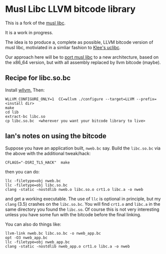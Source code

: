 #  Musl Libc LLVM bitcode library


This is a fork of the [musl libc](http://www.musl-libc.org/).

It is a work in progress.

The idea is to produce a, complete as possible, LLVM bitcode version of
musl libc, motiviated in a simliar fashion to [Klee's uclibc](https://github.com/klee/klee-uclibc).

Our approach here will be to [port musl libc](http://wiki.musl-libc.org/wiki/Porting) to a new
architecture, based on the x86_64 version, but with all assembly replaced by llvm bitcode (maybe).

## Recipe for libc.so.bc

Install [wllvm.](https://github.com/SRI-CSL/whole-program-llvm.git)
Then:

```
WLLVM_CONFIGURE_ONLY=1  CC=wllvm ./configure --target=LLVM --prefix=<install dir>
make
cd lib
extract-bc libc.so
cp libc.so.bc  <wherever you want your bitcode library to live>
```


## Ian's notes on using the bitcode

Suppose you have an application built,  `nweb.bc` say.  Build
the `libc.so.bc` via the above with the additional tweak/hack:
```
CFLAGS="-DSRI_TLS_HACK"  make
```
then you can do:
```
llc -filetype=obj nweb.bc
llc -filetype=obj libc.so.bc
clang -static -nostdlib nweb.o libc.so.o crt1.o libc.a -o nweb
```
and get a working executable. The use of `llc` is optional in principle,
but my `clang` (3.5) crashes on the `libc.so.bc`. You will find
`crt1.o` and  `libc.a` in the same directory you found the `libc.so`.
Of course this is not very interesting unless you have some fun
with the bitcode before the final linking.

You can also do things like:

```
llvm-link nweb.bc libc.so.bc -o nweb_app.bc
opt -O3 nweb_app.bc
llc -filetype=obj nweb_app.bc
clang -static -nostdlib nweb_app.o crt1.o libc.a -o nweb
```




